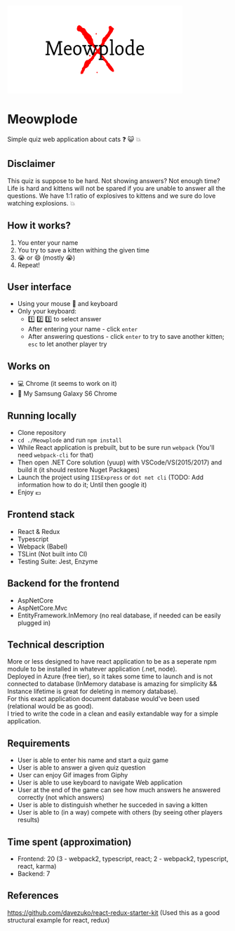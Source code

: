 ![Meowplode](https://github.com/mantasmarcinkus/meowplode/blob/master/Meowplode/App/routes/Home/assets/meowplode.png)
# Meowplode
Simple quiz web application about cats :question: :smiley_cat: :collision:

## Disclaimer
This quiz is suppose to be hard. Not showing answers? Not enough time? 
Life is hard and kittens will not be spared if you are unable to answer all the questions. 
We have 1:1 ratio of explosives to kittens and we sure do love watching explosions. :collision:

## How it works?
1) You enter your name
2) You try to save a kitten withing the given time
3) :sob: or :smile: (mostly :sob:) 
4) Repeat!

## User interface
- Using your mouse :mouse2: and keyboard
- Only your keyboard:
  - :one: :two: :three: to select answer
  - After entering your name - click `enter`
  - After answering questions - click `enter` to try to save another kitten; `esc` to let another player try

## Works on
- :computer: Chrome (it seems to work on it)
- :iphone: My Samsung Galaxy S6 Chrome

## Running locally
- Clone repository
- `cd ./Meowplode` and run `npm install`
- While React application is prebuilt, but to be sure run `webpack` (You'll need `webpack-cli` for that)
- Then open .NET Core solution (yuup) with VSCode/VS(2015/2017) and build it (it should restore Nuget Packages)
- Launch the project using `IISExpress` or `dot net cli` (TODO: Add information how to do it; Until then google it)
- Enjoy :euro:

## Frontend stack
- React & Redux 
- Typescript
- Webpack (Babel)
- TSLint (Not built into CI)
- Testing Suite: Jest, Enzyme

## Backend for the frontend
- AspNetCore
- AspNetCore.Mvc
- EntityFramework.InMemory (no real database, if needed can be easily plugged in)

## Technical description
More or less designed to have react application to be as a seperate npm module to be installed in whatever application (.net, node).  
Deployed in Azure (free tier), so it takes some time to launch and is not connected to database 
(InMemory database is amazing for simplicity && Instance lifetime is great for deleting in memory database).  
For this exact application document database would've been used (relational would be as good).  
I tried to write the code in a clean and easily extandable way for a simple application. 

## Requirements
- User is able to enter his name and start a quiz game
- User is able to answer a given quiz question
- User can enjoy Gif images from Giphy
- User is able to use keyboard to navigate Web application
- User at the end of the game can see how much answers he answered correctly (not which answers)
- User is able to distinguish whether he succeded in saving a kitten
- User is able to (in a way) compete with others (by seeing other players results)

## Time spent (approximation)
- Frontend: 20 (3 - webpack2, typescript, react; 2 - webpack2, typescript, react, karma)
- Backend: 7 

## References
https://github.com/davezuko/react-redux-starter-kit (Used this as a good structural example for react, redux)

